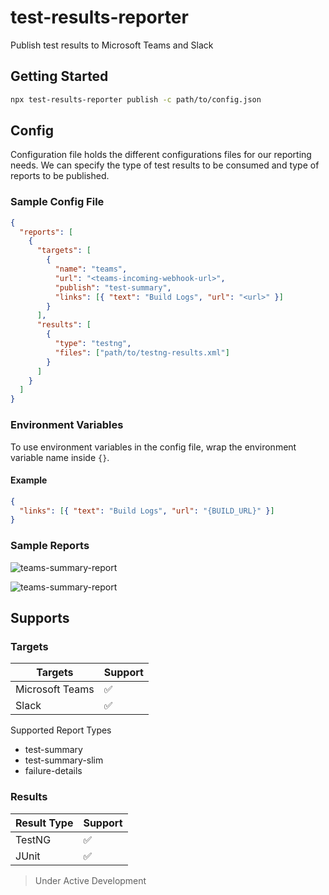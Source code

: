 # test-results-reporter

Publish test results to Microsoft Teams and Slack

## Getting Started

```sh
npx test-results-reporter publish -c path/to/config.json
```

## Config

Configuration file holds the different configurations files for our reporting needs. We can specify the type of test results to be consumed and type of reports to be published.

### Sample Config File

```json
{
  "reports": [
    {
      "targets": [
        {
          "name": "teams",
          "url": "<teams-incoming-webhook-url>",
          "publish": "test-summary",
          "links": [{ "text": "Build Logs", "url": "<url>" }]
        }
      ],
      "results": [
        {
          "type": "testng",
          "files": ["path/to/testng-results.xml"]
        }
      ]
    }
  ]
}
```

### Environment Variables

To use environment variables in the config file, wrap the environment variable name inside `{}`.

#### Example

```json
{
  "links": [{ "text": "Build Logs", "url": "{BUILD_URL}" }]
}
```

### Sample Reports

![teams-summary-report](https://github.com/test-results-reporter/reporter/raw/main/assets/teams/test-summary-single-suite.png)

![teams-summary-report](https://github.com/test-results-reporter/reporter/raw/main/assets/slack/test-summary-single-suite.png)

## Supports

### Targets

| Targets         | Support |
|-----------------|---------|
| Microsoft Teams | ✅       |
| Slack           | ✅       |

Supported Report Types

- test-summary
- test-summary-slim
- failure-details

### Results

| Result Type | Support |
|-------------|---------|
| TestNG      | ✅       |
| JUnit       | ✅       |

> Under Active Development